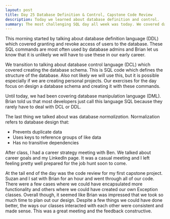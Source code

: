 ```yaml
---
layout: post
title: Day 25 Database Definition & Control, Capstone Code Review
description: Today we learned about database definition and control.
summary: The most challenging SQL day all week was today. We covered database definition and control. We talked about database normalization. I also had a career strategy meeting and my first capstone code review. 
---
```


This morning started by talking about database definition language (DDL) which covered granting and revoke access of users to the database. These SQL commands are most often used by database admins and Brian let us know that it is unlikely we will have to use these in our early career.

We transition to talking about database control language (DCL) which covered creating the database schema. This is SQL code which defines the structure of the database. Also not likely we will use this, but it is possible especially if we are creating personal projects. Our exercises for the day focus on design a database schema and creating it with these commands. 

Until today, we had been covering database manipulation language (DML). Brian told us that most developers just call this language SQL because they rarely have to deal with DCL or DDL. 

The last thing we talked about was database *normalization.* Normalization refers to database design that:
* Prevents duplicate data
* Uses keys to reference groups of like data
* Has no transitive dependencies 

After class, I had a career strategy meeting with Ben. We talked about career goals and my LinkedIn page. It was a casual meeting and I left feeling pretty well prepared for the job hunt soon to come.

At the tail end of the day was the code review for my first capstone project. Suzan and I sat with Brian for an hour and went through all of our code. There were a few cases where we could have encapsulated more functionality and others where we could have created our own Exception classes. Overall though, it seemed like Brian was impressed that we took so much time to plan out our design. Despite a few things we could have done better, the ways our classes interacted with each other were consistent and made sense. This was a great meeting and the feedback constructive. 
